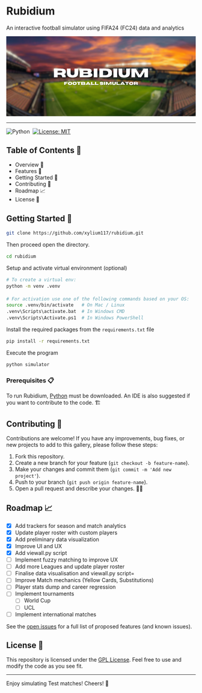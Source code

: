 # Rubidium

An interactive football simulator using FIFA24 (FC24) data and analytics

<p align=”center”>
<img width="1000" src="https://raw.githubusercontent.com/xylium117/rubidium/refs/heads/master/banner.png" alt="Banner">
</p>

---
![Python](https://img.shields.io/badge/python-3670A0?style=for-the-badge&logo=python&logoColor=ffdd54)&nbsp;
[![License: MIT](https://img.shields.io/badge/LICENSE-GPL_3.0-green?style=for-the-badge)](https://github.com/xylium117/pavillion/blob/master/LICENSE.md)


## Table of Contents 📜

- Overview 🌟
- Features 📂
- Getting Started 🚀
- Contributing 🤝
- Roadmap 📈
- License 📝

## Getting Started 🚀

```bash
git clone https://github.com/xylium117/rubidium.git
```
Then proceed open the directory.
```bash
cd rubidium
```
Setup and activate virtual environment (optional)
```bash
# To create a virtual env:
python -m venv .venv

# For activation use one of the following commands based on your OS:
source .venv/bin/activate   # On Mac / Linux
.venv\Scripts\activate.bat  # In Windows CMD
.venv\Scripts\Activate.ps1  # In Windows PowerShell
```
Install the required packages from the `requirements.txt` file
```bash
pip install -r requirements.txt
```

Execute the program
```bash
python simulator
```

### Prerequisites 📋

To run Rubidium, [Python](https://www.python.org/ftp/python/3.12.6/python-3.12.6-amd64.exe) must be downloaded. An IDE is also suggested if you want to contribute to the code. 🏗️

## Contributing 🤝

Contributions are welcome! If you have any improvements, bug fixes, or new projects to add to this gallery, please follow these steps:

1. Fork this repository.
2. Create a new branch for your feature (`git checkout -b feature-name`).
3. Make your changes and commit them (`git commit -m 'Add new project'`).
4. Push to your branch (`git push origin feature-name`).
5. Open a pull request and describe your changes. 🚀🔗

## Roadmap 📈

- [x] Add trackers for season and match analytics
- [x] Update player roster with custom players
- [x] Add preliminary data visualization
- [x] Improve UI and UX
- [x] Add viewall.py script
- [ ] Implement fuzzy matching to improve UX
- [ ] Add more Leagues and update player roster
- [ ] Finalise data visualisation and viewall.py script=
- [ ] Improve Match mechanics (Yellow Cards, Substitutions)
- [ ] Player stats dump and career regression
- [ ] Implement tournaments
   - [ ] World Cup
   - [ ] UCL
- [ ] Implement international matches

See the [open issues](https://github.com/xylium117/rubidium/issues) for a full list of proposed features (and known issues).

## License 📝

This repository is licensed under the [GPL License](LICENSE.md). Feel free to use and modify the code as you see fit. 

---
Enjoy simulating Test matches! Cheers! 🍻
